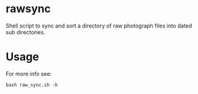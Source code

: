rawsync
=======

Shell script to sync and sort a directory of raw photograph files into dated
sub directories.

Usage
=====
For more info see:
```
bash raw_sync.sh -h
```
